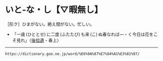 # いと‐な・し【▽暇無し】

［形ク］ひまがない。絶え間がない。忙しい。

-   「一歳 (ひととせ) に二度 (ふたたび) も来 (こ) ぬ春なれば―・く今日は花をこそ見れ」〈[後拾遺](https://dictionary.goo.ne.jp/word/%E5%BE%8C%E6%8B%BE%E9%81%BA%E5%92%8C%E6%AD%8C%E9%9B%86/#jn-78898)・春上〉

---
`https://dictionary.goo.ne.jp/word/%E6%9A%87%E7%84%A1%E3%81%97/`